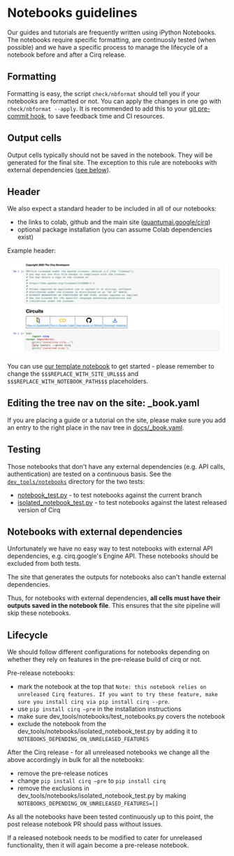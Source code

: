 # Notebooks guidelines 

Our guides and tutorials are frequently written using iPython Notebooks. The notebooks require specific formatting, are continuosly tested (when possible) and we have a specific process to manage the lifecycle of a notebook before and after a Cirq release.    

## Formatting 

Formatting is easy, the script `check/nbformat` should tell you if your notebooks are formatted or not.
You can apply the changes in one go with `check/nbformat --apply`. It is recommended to add this to your [git pre-commit hook](https://git-scm.com/book/en/v2/Customizing-Git-Git-Hooks), to save feedback time and CI resources. 

## Output cells 

Output cells typically should not be saved in the notebook. They will be generated for the final site.
The exception to this rule are notebooks with external dependencies ([see below](#notebooks-with-external-dependencies)). 

## Header

We also expect a standard header to be included in all of our notebooks: 
- the links to colab, github and the main site ([quantumai.google/cirq](https://quantumai.google/cirq))
- optional package installation (you can assume Colab dependencies exist)


Example header:

![notebook header](../images/notebook_header.png)

You can use [our template notebook](https://storage.googleapis.com/tensorflow_docs/Cirq/docs/_template.ipynb) to get started - please remember to change the `$$$REPLACE_WITH_SITE_URL$$$` and `$$$REPLACE_WITH_NOTEBOOK_PATH$$$` placeholders.


## Editing the tree nav on the site: _book.yaml

If you are placing a guide or a tutorial on the site, please make sure you add an entry to the right place in the nav tree in [docs/_book.yaml](https://github.com/quantumlib/Cirq/blob/master/docs/_book.yaml).

## Testing 

Those notebooks that don't have any external dependencies (e.g. API calls, authentication) are tested on a continuous basis. 
See the [`dev_tools/notebooks`](https://github.com/quantumlib/Cirq/tree/master/dev_tools/notebooks) directory for the two tests: 
- [notebook_test.py](https://github.com/quantumlib/Cirq/blob/master/dev_tools/notebooks/notebook_test.py) - to test notebooks against the current branch
- [isolated_notebook_test.py](https://github.com/quantumlib/Cirq/blob/master/dev_tools/notebooks/isolated_notebook_test.py) - to test notebooks against the latest released version of Cirq

## Notebooks with external dependencies 

Unfortunately we have no easy way to test notebooks with external API dependencies, e.g. cirq.google's Engine API. 
These notebooks should be excluded from both tests. 

The site that generates the outputs for notebooks also can't handle external dependencies. 

Thus, for notebooks with external dependencies, **all cells must have their outputs saved in the notebook file**. This ensures that the site pipeline will skip these notebooks.  

## Lifecycle 

We should follow different configurations for notebooks depending on whether they rely on features in the pre-release build of cirq or not. 

Pre-release notebooks: 
 - mark the notebook at the top that `Note: this notebook relies on unreleased Cirq features. If you want to try these feature, make sure you install cirq via pip install cirq --pre`. 
 - use `pip install cirq —pre`  in the installation instructions 
 - make sure dev_tools/notebooks/test_notebooks.py covers the notebook 
 - exclude the notebook from the dev_tools/notebooks/isolated_notebook_test.py by adding it to `NOTEBOOKS_DEPENDING_ON_UNRELEASED_FEATURES`

After the Cirq release - for all unreleased notebooks we change all the above accordingly in bulk for all the notebooks: 
 - remove the pre-release notices
 - change `pip install cirq —pre` to `pip install cirq`
 - remove the exclusions in dev_tools/notebooks/isolated_notebook_test.py by making `NOTEBOOKS_DEPENDING_ON_UNRELEASED_FEATURES=[]`
 
As all the notebooks have been tested continuously up to this point, the post release notebook PR should pass without issues. 
 
If a released notebook needs to be modified to cater for unreleased functionality, then it will again become a pre-release notebook. 